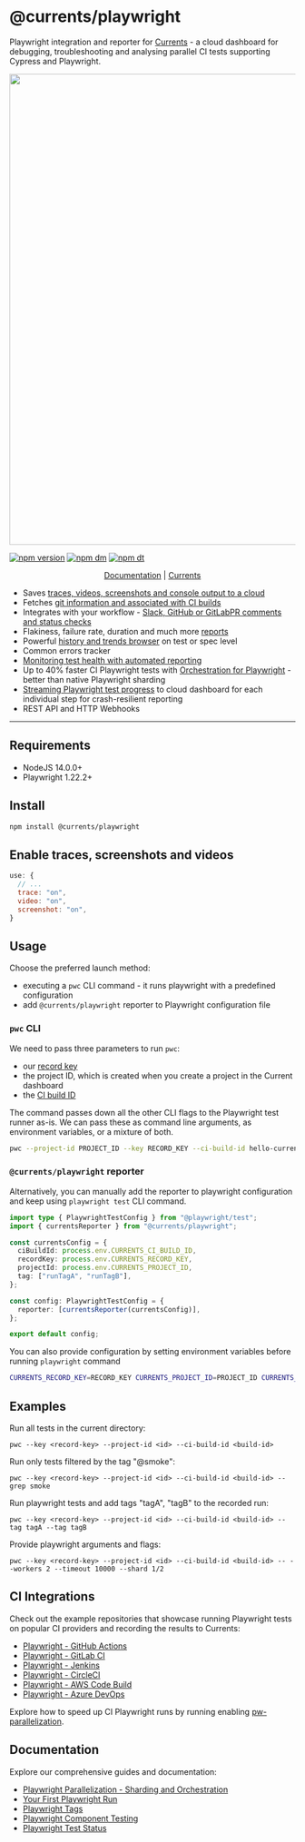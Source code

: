 # @currents/playwright

Playwright integration and reporter for [Currents](https://currents.dev/playwright) - a cloud dashboard for debugging, troubleshooting and analysing parallel CI tests supporting Cypress and Playwright.

<p align="center">
  <img width="830" src="https://static.currents.dev/currents-playwright-banner-gh.png" />
</p>

[![npm version](https://img.shields.io/npm/v/@currents/playwright.svg)](https://www.npmjs.com/package/@currents/playwright)
[![npm dm](https://img.shields.io/npm/dm/@currents/playwright.svg)](https://www.npmjs.com/package/@currents/playwright)
[![npm dt](https://img.shields.io/npm/dt/@currents/playwright.svg)](https://www.npmjs.com/package/@currents/playwright)

<p align="center">
<a href="https://docs.currents.dev">Documentation</a> | <a href="https://currents.dev?utm_source=currents-playwright-readme">Currents</a>

</p>

- Saves [traces, videos, screenshots and console output to a cloud](https://currents.dev/playwright#debug-failures-smash-flaky-tests)
- Fetches [git information and associated with CI builds](https://currents.dev/playwright#collecting-and-reviewing-playwright-executions)
- Integrates with your workflow - [Slack, GitHub or GitLabPR comments and status checks](https://currents.dev/playwright#integrations)
- Flakiness, failure rate, duration and much more [reports](https://currents.dev/playwright#analytics-to-drive-your-testing-strategy)
- Powerful [history and trends browser](https://currents.dev/playwright#tests-executions-history) on test or spec level
- Common errors tracker
- [Monitoring test health with automated reporting](https://currents.dev/playwright#monitoring-test-suite-performance)
- Up to 40% faster CI Playwright tests with [Orchestration for Playwright](https://currents.dev/posts/playwright-reporter-1.0.0#orchestration-for-playwright) - better than native Playwright sharding
- [Streaming Playwright test progress](https://currents.dev/posts/playwright-reporter-1.0.0#step-level-reporting) to cloud dashboard for each individual step for crash-resilient reporting
- REST API and HTTP Webhooks

---

## Requirements

- NodeJS 14.0.0+
- Playwright 1.22.2+

## Install

```sh
npm install @currents/playwright
```

## Enable traces, screenshots and videos

```js
use: {
  // ...
  trace: "on",
  video: "on",
  screenshot: "on",
}
```

## Usage

Choose the preferred launch method:

- executing a `pwc` CLI command - it runs playwright with a predefined configuration
- add `@currents/playwright` reporter to Playwright configuration file

### `pwc` CLI

We need to pass three parameters to run `pwc`:

- our [record key](https://docs.currents.dev/guides/record-key)
- the project ID, which is created when you create a project in the Current dashboard
- the [CI build ID](https://docs.currents.dev/guides/ci-build-id)

The command passes down all the other CLI flags to the Playwright test runner as-is. We can pass these as command line arguments, as environment variables, or a mixture of both.

```sh
pwc --project-id PROJECT_ID --key RECORD_KEY --ci-build-id hello-currents --tag tagA,tagB
```

### `@currents/playwright` reporter

Alternatively, you can manually add the reporter to playwright configuration and keep using `playwright test` CLI command.

```ts
import type { PlaywrightTestConfig } from "@playwright/test";
import { currentsReporter } from "@currents/playwright";

const currentsConfig = {
  ciBuildId: process.env.CURRENTS_CI_BUILD_ID,
  recordKey: process.env.CURRENTS_RECORD_KEY,
  projectId: process.env.CURRENTS_PROJECT_ID,
  tag: ["runTagA", "runTagB"],
};

const config: PlaywrightTestConfig = {
  reporter: [currentsReporter(currentsConfig)],
};

export default config;
```

You can also provide configuration by setting environment variables before running `playwright` command

```sh
CURRENTS_RECORD_KEY=RECORD_KEY CURRENTS_PROJECT_ID=PROJECT_ID CURRENTS_CI_BUILD_ID=hello-currents CURRENTS_TAG=tagA,tagB npx playwright test
```

## Examples

Run all tests in the current directory:

`pwc --key <record-key> --project-id <id> --ci-build-id <build-id>`

Run only tests filtered by the tag "@smoke":

`pwc --key <record-key> --project-id <id> --ci-build-id <build-id> --grep smoke`

Run playwright tests and add tags "tagA", "tagB" to the recorded run:

`pwc --key <record-key> --project-id <id> --ci-build-id <build-id> --tag tagA --tag tagB`

Provide playwright arguments and flags:

`pwc --key <record-key> --project-id <id> --ci-build-id <build-id> -- --workers 2 --timeout 10000 --shard 1/2`

## CI Integrations

Check out the example repositories that showcase running Playwright tests on popular CI providers and recording the results to Currents:

- [Playwright - GitHub Actions](../ci-setup/github-actions/playwright-github-actions.md)
- [Playwright - GitLab CI](../ci-setup/gitlab/playwright-gitlab-ci-cd.md)
- [Playwright - Jenkins](../ci-setup/jenkins/jenkins-playwright.md)
- [Playwright - CircleCI](../ci-setup/circleci/playwright-circleci.md)
- [Playwright - AWS Code Build](../ci-setup/aws-code-build/playwright-aws-code-build.md)
- [Playwright - Azure DevOps](../ci-setup/azure-devops/playwright-azure-devops.md)

Explore how to speed up CI Playwright runs by running enabling [pw-parallelization](../guides/pw-parallelization/).

## Documentation

Explore our comprehensive guides and documentation:

- [Playwright Parallelization - Sharding and Orchestration](https://docs.currents.dev/guides/pw-parallelization)
- [Your First Playwright Run](https://docs.currents.dev/getting-started/you-first-playwright-run)
- [Playwright Tags](https://docs.currents.dev/guides/playwright-tags)
- [Playwright Component Testing](https://docs.currents.dev/integration-with-playwright/playwright-component-testing)
- [Playwright Test Status](https://docs.currents.dev/tests/test-status)
